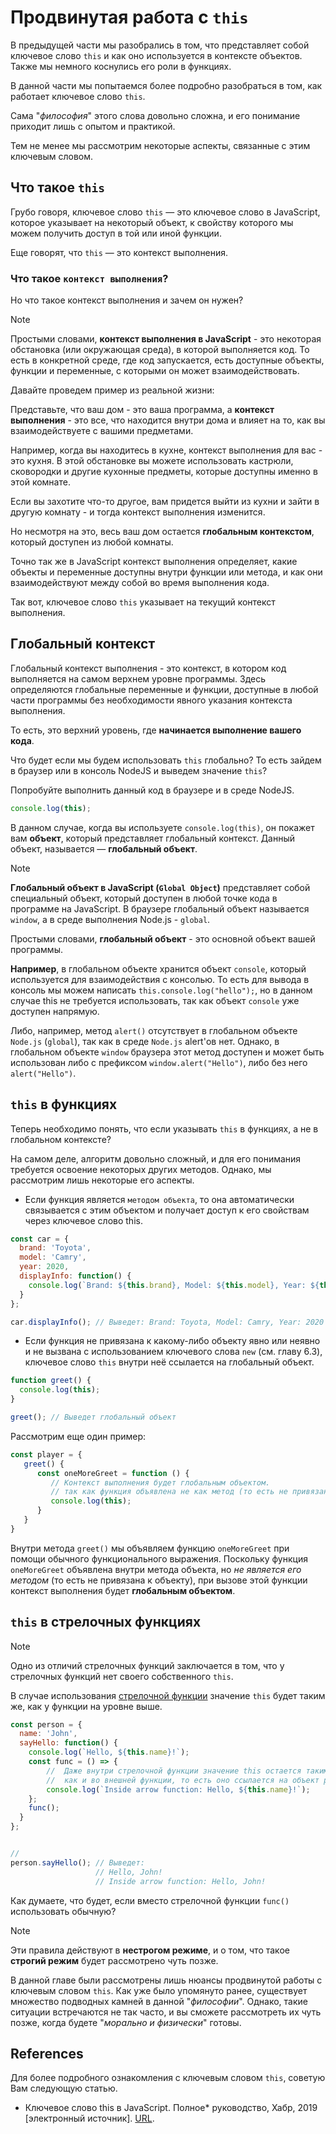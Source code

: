 # Продвинутая работа с `this`

В предыдущей части мы разобрались в том, что представляет собой ключевое слово `this` и как оно используется в контексте объектов. Также мы немного коснулись его роли в функциях.

В данной части мы попытаемся более подробно разобраться в том, как работает ключевое слово `this`.

Сама "_философия_" этого слова довольно сложна, и его понимание приходит лишь с опытом и практикой.

Тем не менее мы рассмотрим некоторые аспекты, связанные с этим ключевым словом.

## Что такое `this`

Грубо говоря, ключевое слово `this` — это ключевое слово в JavaScript, которое указывает на некоторый объект, к свойству которого мы можем получить доступ в той или иной функции.

Еще говорят, что `this` — это контекст выполнения.

### Что такое `контекст выполнения`?

Но что такое контекст выполнения и зачем он нужен? 

> [!NOTE]
> Простыми словами, **контекст выполнения в JavaScript** - это некоторая обстановка (или окружающая среда), в которой выполняется код. То есть в конкретной среде, где код запускается, есть доступные объекты, функции и переменные, с которыми он может взаимодействовать.

Давайте проведем пример из реальной жизни:

Представьте, что ваш дом - это ваша программа, а **контекст выполнения** - это все, что находится внутри дома и влияет на то, как вы взаимодействуете с вашими предметами. 

Например, когда вы находитесь в кухне, контекст выполнения для вас - это кухня. В этой обстановке вы можете использовать кастрюли, сковородки и другие кухонные предметы, которые доступны именно в этой комнате.

Если вы захотите что-то другое, вам придется выйти из кухни и зайти в другую комнату - и тогда контекст выполнения изменится.

Но несмотря на это, весь ваш дом остается **глобальным контекстом**, который доступен из любой комнаты.

Точно так же в JavaScript контекст выполнения определяет, какие объекты и переменные доступны внутри функции или метода, и как они взаимодействуют между собой во время выполнения кода.

Так вот, ключевое слово `this` указывает на текущий контекст выполнения.

## Глобальный контекст

Глобальный контекст выполнения - это контекст, в котором код выполняется на самом верхнем уровне программы. Здесь определяются глобальные переменные и функции, доступные в любой части программы без необходимости явного указания контекста выполнения.

То есть, это верхний уровень, где **начинается выполнение вашего кода**.

Что будет если мы будем использовать `this` глобально? То есть зайдем в браузер или в консоль NodeJS и выведем значение `this`?

Попробуйте выполнить данный код в браузере и в среде NodeJS.
```js
console.log(this);
```

В данном случае, когда вы используете `console.log(this)`, он покажет вам **объект**, который представляет глобальный контекст. Данный объект, называется — **глобальный объект**.

> [!NOTE]
> **Глобальный объект в JavaScript (`Global Object`)** представляет собой специальный объект, который доступен в любой точке кода в программе на JavaScript. В браузере глобальный объект называется `window`, а в среде выполнения Node.js - `global`.

Простыми словами, **глобальный объект** - это основной объект вашей программы.

**Например**, в глобальном объекте хранится объект `console`, который используется для взаимодействия с консолью. То есть для вывода в консоль мы можем написать `this.console.log("hello");`, но в данном случае this не требуется использовать, так как объект `console` уже доступен напрямую.

Либо, например, метод `alert()` отсутствует в глобальном объекте `Node.js` (`global`), так как в среде `Node.js` alert'ов нет. Однако, в глобальном объекте `window` браузера этот метод доступен и может быть использован либо с префиксом `window.alert("Hello")`, либо без него `alert("Hello")`.

## `this` в функциях

Теперь необходимо понять, что если указывать `this` в функциях, а не в глобальном контексте?

На самом деле, алгоритм довольно сложный, и для его понимания требуется освоение некоторых других методов. Однако, мы рассмотрим лишь некоторые его аспекты.

* Если функция является `методом объекта`, то она автоматически связывается с этим объектом и получает доступ к его свойствам через ключевое слово this.

```js
const car = {
  brand: 'Toyota',
  model: 'Camry',
  year: 2020,
  displayInfo: function() {
    console.log(`Brand: ${this.brand}, Model: ${this.model}, Year: ${this.year}`);
  }
};

car.displayInfo(); // Выведет: Brand: Toyota, Model: Camry, Year: 2020
```

* Если функция не привязана к какому-либо объекту явно или неявно и не вызвана с использованием ключевого слова `new` (см. главу 6.3), ключевое слово `this` внутри неё ссылается на глобальный объект.
```js
function greet() {
  console.log(this);
}

greet(); // Выведет глобальный объект
```

Рассмотрим еще один пример:
```js
const player = {
   greet() {
      const oneMoreGreet = function () {
         // Контекст выполнения будет глобальным объектом.
         // так как функция объявлена не как метод (то есть не привязана к объекту)
         console.log(this);
      }
   }
}
```
Внутри метода `greet()` мы объявляем функцию `oneMoreGreet` при помощи обычного функционального выражения. Поскольку функция `oneMoreGreet` объявлена внутри метода объекта, но _не является его методом_ (то есть не привязана к объекту), при вызове этой функции контекст выполнения будет **глобальным объектом**.

## `this` в стрелочных функциях

> [!NOTE]
> Одно из отличий стрелочных функций заключается в том, что у стрелочных функций нет своего собственного `this`.

В случае использования [стрелочной функции](../3_functions/35_arrow_functions.md) значение `this` будет таким же, как у функции на уровне выше.

```js
const person = {
  name: 'John',
  sayHello: function() {
    console.log(`Hello, ${this.name}!`);
    const func = () => {
        //  Даже внутри стрелочной функции значение this остается таким же
        //  как и во внешней функции, то есть оно ссылается на объект player.
        console.log(`Inside arrow function: Hello, ${this.name}!`);
    };
    func();
  }
};


// 
person.sayHello(); // Выведет:
                   // Hello, John!
                   // Inside arrow function: Hello, John!
```

Как думаете, что будет, если вместо стрелочной функции `func()` использовать обычную?

> [!NOTE]
> Эти правила действуют в **нестрогом режиме**, и о том, что такое **строгий режим** будет рассмотрено чуть позже.


В данной главе были рассмотрены лишь нюансы продвинутой работы с ключевым словом `this`. Как уже было упомянуто ранее, существует множество подводных камней в данной "_философии_". Однако, такие ситуации встречаются не так часто, и вы сможете рассмотреть их чуть позже, когда будете "_морально и физически_" готовы.

## References

Для более подробного ознакомления с ключевым словом `this`, советую Вам следующую статью.
* Ключевое слово this в JavaScript. Полное* руководство, Хабр, 2019 [электронный источник]. [URL](https://habr.com/ru/articles/464163/).